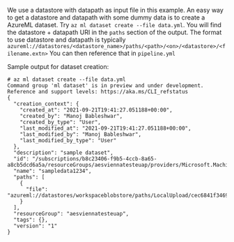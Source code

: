 
We use a datastore with datapath as input file in this example. An easy way to get a datastore and datapath with some dummy data is to create a AzureML dataset. Try `az ml dataset create --file data.yml`. You will find the datastore + datapath URI in the `paths` section of the output. The format to use datastore and datapath is typically `azureml://datastores/<datastore_name>/paths/<path>/<on>/<datastore>/<filename.extn>` You can then reference that in `pipeline.yml`



Sample output for dataset creation:
```
# az ml dataset create --file data.yml 
Command group 'ml dataset' is in preview and under development. Reference and support levels: https://aka.ms/CLI_refstatus
{
  "creation_context": {
    "created_at": "2021-09-21T19:41:27.051188+00:00",
    "created_by": "Manoj Bableshwar",
    "created_by_type": "User",
    "last_modified_at": "2021-09-21T19:41:27.051188+00:00",
    "last_modified_by": "Manoj Bableshwar",
    "last_modified_by_type": "User"
  },
  "description": "sample dataset",
  "id": "/subscriptions/b8c23406-f9b5-4ccb-8a65-a8cb5dcd6a5a/resourceGroups/aesviennatesteuap/providers/Microsoft.MachineLearningServices/workspaces/testep/datasets/sampledata1234/versions/1",
  "name": "sampledata1234",
  "paths": [
    {
      "file": "azureml://datastores/workspaceblobstore/paths/LocalUpload/cec6841f346975cde1ee7d5289c5559f/data"
    }
  ],
  "resourceGroup": "aesviennatesteuap",
  "tags": {},
  "version": "1"
}
```